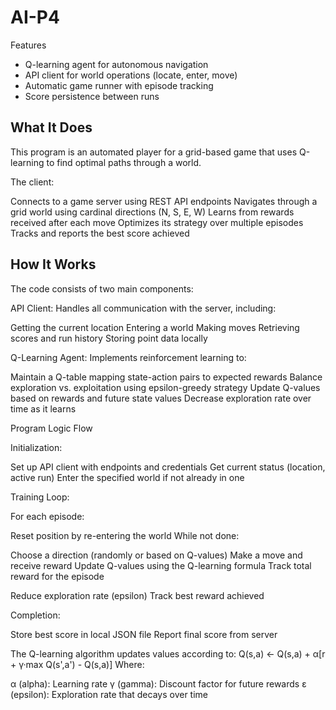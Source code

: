 # AI-P4

Features

- Q-learning agent for autonomous navigation
- API client for world operations (locate, enter, move)
- Automatic game runner with episode tracking
- Score persistence between runs

## What It Does
This program is an automated player for a grid-based game that uses Q-learning to find optimal paths through a world. 

The client:

Connects to a game server using REST API endpoints
Navigates through a grid world using cardinal directions (N, S, E, W)
Learns from rewards received after each move
Optimizes its strategy over multiple episodes
Tracks and reports the best score achieved

## How It Works
The code consists of two main components:

API Client: Handles all communication with the server, including:

Getting the current location
Entering a world
Making moves
Retrieving scores and run history
Storing point data locally


Q-Learning Agent: Implements reinforcement learning to:

Maintain a Q-table mapping state-action pairs to expected rewards
Balance exploration vs. exploitation using epsilon-greedy strategy
Update Q-values based on rewards and future state values
Decrease exploration rate over time as it learns

Program Logic Flow

Initialization:

Set up API client with endpoints and credentials
Get current status (location, active run)
Enter the specified world if not already in one


Training Loop:

For each episode:

Reset position by re-entering the world
While not done:

Choose a direction (randomly or based on Q-values)
Make a move and receive reward
Update Q-values using the Q-learning formula
Track total reward for the episode


Reduce exploration rate (epsilon)
Track best reward achieved

Completion:

Store best score in local JSON file
Report final score from server



The Q-learning algorithm updates values according to:
Q(s,a) ← Q(s,a) + α[r + γ·max Q(s',a') - Q(s,a)]
Where:

α (alpha): Learning rate
γ (gamma): Discount factor for future rewards
ε (epsilon): Exploration rate that decays over time








